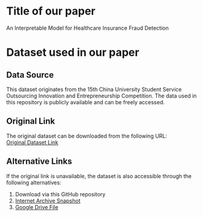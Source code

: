 # Title of our paper

An Interpretable Model for Healthcare Insurance Fraud Detection

# Dataset used in our paper

## Data Source

This dataset originates from the 15th China University Student Service Outsourcing Innovation and Entrepreneurship Competition. The data used in this repository is publicly available and can be freely accessed.

## Original Link

The original dataset can be downloaded from the following URL:  
[Original Dataset Link](https://fwwb.org.cn/attached/file/20231228/20231228105524_336.zip)

## Alternative Links

If the original link is unavailable, the dataset is also accessible through the following alternatives:

1. Download via this GitHub repository
2. [Internet Archive Snapshot](https://web.archive.org/web/20240910114048/http://fwwb.org.cn/attached/file/20231228/20231228105524_336.zip)
3. [Google Drive File](https://drive.google.com/file/d/1UmLDvYKlQuYT6F1DDP2RROQ2EUzn-dAj/view?usp=sharing)

